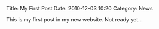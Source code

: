 Title: My First Post
Date: 2010-12-03 10:20
Category: News

This is my first post in my new website. Not ready yet...
